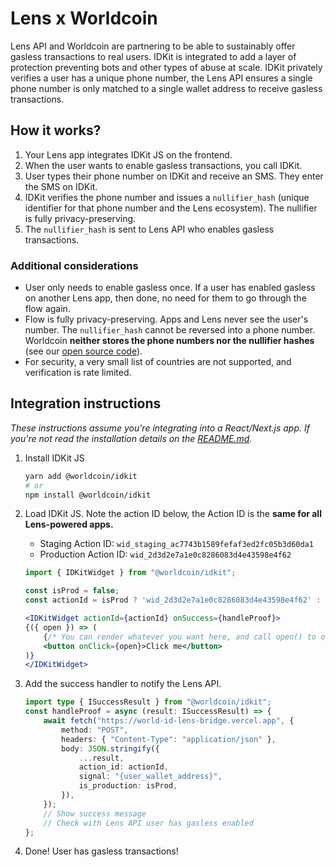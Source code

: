 # Lens x Worldcoin

Lens API and Worldcoin are partnering to be able to sustainably offer gasless transactions to real users. IDKit is integrated to add a layer of protection preventing bots and other types of abuse at scale. IDKit privately verifies a user has a unique phone number, the Lens API ensures a single phone number is only matched to a single wallet address to receive gasless transactions.

## How it works?

1. Your Lens app integrates IDKit JS on the frontend.
2. When the user wants to enable gasless transactions, you call IDKit.
3. User types their phone number on IDKit and receive an SMS. They enter the SMS on IDKit.
4. IDKit verifies the phone number and issues a `nullifier_hash` (unique identifier for that phone number and the Lens ecosystem). The nullifier is fully privacy-preserving.
5. The `nullifier_hash` is sent to Lens API who enables gasless transactions.

### Additional considerations

-   User only needs to enable gasless once. If a user has enabled gasless on another Lens app, then done, no need for them to go through the flow again.
-   Flow is fully privacy-preserving. Apps and Lens never see the user's number. The `nullifier_hash` cannot be reversed into a phone number. Worldcoin **neither stores the phone numbers nor the nullifier hashes** (see our [open source code](https://github.com/worldcoin/developer-portal/tree/main/web/pages/api/v1/phone)).
-   For security, a very small list of countries are not supported, and verification is rate limited.

## Integration instructions

_These instructions assume you're integrating into a React/Next.js app. If you're not read the installation details on the [README.md](README.md)._

1. Install IDKit JS
    ```bash
    yarn add @worldcoin/idkit
    # or
    npm install @worldcoin/idkit
    ```
2. Load IDKit JS. Note the action ID below, the Action ID is the **same for all Lens-powered apps.**

    - Staging Action ID: `wid_staging_ac7743b1589fefaf3ed2fc05b3d60da1`
    - Production Action ID: `wid_2d3d2e7a1e0c8286083d4e43598e4f62`

    ```jsx
    import { IDKitWidget } from "@worldcoin/idkit";

    const isProd = false;
    const actionId = isProd ? 'wid_2d3d2e7a1e0c8286083d4e43598e4f62' : 'wid_staging_ac7743b1589fefaf3ed2fc05b3d60da1';

    <IDKitWidget actionId={actionId} onSuccess={handleProof}>
    {({ open }) => (
        {/* You can render whatever you want here, and call open() to open the widget */}
        <button onClick={open}>Click me</button>
    )}
    </IDKitWidget>
    ```

3. Add the success handler to notify the Lens API.

    ```typescript
    import type { ISuccessResult } from "@worldcoin/idkit";
    const handleProof = async (result: ISuccessResult) => {
    	await fetch("https://world-id-lens-bridge.vercel.app", {
    		method: "POST",
    		headers: { "Content-Type": "application/json" },
    		body: JSON.stringify({
    			...result,
    			action_id: actionId,
    			signal: "{user_wallet_address}",
    			is_production: isProd,
    		}),
    	});
    	// Show success message
    	// Check with Lens API user has gasless enabled
    };
    ```

4. Done! User has gasless transactions!
